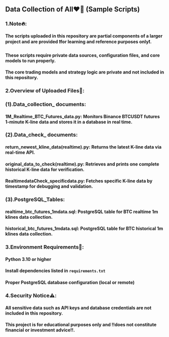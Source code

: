 ## Data Collection of All❤️‍🔥 (Sample Scripts)  

### 1.Note🔥:   

#### The scripts uploaded in this repository are partial components of a larger project and are provided **❗️for learning and reference purposes only❗️**.   

#### These scripts require private data sources, configuration files, and core models to run properly.  

#### The core trading models and strategy logic are private and not included in this repository.  

### 2.Overview of Uploaded Files👀:    

### (1).Data_collection_ documents:  

#### 1M_Realtime_BTC_Futures_data.py: Monitors Binance BTCUSDT futures 1-minute K-line data and stores it in a database in real time.   

### (2).Data_check_ documents:  

#### return_newest_kline_data(realtime).py: Returns the latest K-line data via real-time API.    

#### original_data_to_check(realtime).py: Retrieves and prints one complete historical K-line data for verification.  

#### RealtimedataCheck_specificdata.py: Fetches specific K-line data by timestamp for debugging and validation.    

### (3).PostgreSQL_Tables:  

#### realtime_btc_futures_1mdata.sql: PostgreSQL table for BTC realtime 1m klines data collection.  

#### historical_btc_futures_1mdata.sql: PostgreSQL table for BTC historical 1m klines data collection.


### 3.Environment Requirements👾: 

#### Python 3.10 or higher  

#### Install dependencies listed in `requirements.txt`   

#### Proper PostgreSQL database configuration (local or remote)

### 4.Security Notice⚠️:  

#### All sensitive data such as API keys and database credentials are **not included** in this repository.  

#### This project is for educational purposes only and **‼️does not constitute financial or investment advice‼️**.
